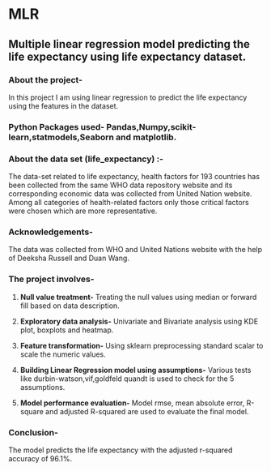 # MLR
## Multiple linear regression model predicting the life expectancy using life expectancy dataset.

### About the project-
   In this project I am using linear regression to predict the life expectancy using the features in the dataset. 

### Python Packages used- Pandas,Numpy,scikit-learn,statmodels,Seaborn and matplotlib.
      
### About the data set (life_expectancy) :-
   The data-set related to life expectancy, health factors for 193 countries has been collected from the same WHO data repository website and its corresponding economic data was collected from United Nation website. Among all categories of health-related factors only those critical factors were chosen which are more representative.

### Acknowledgements-
The data was collected from WHO and United Nations website with the help of Deeksha Russell and Duan Wang.

### The project involves-
1) **Null value treatment-**
   Treating the null values using median or forward fill based on data description.
  
2) **Exploratory data analysis-**
   Univariate and Bivariate analysis using KDE plot, boxplots and heatmap.

3) **Feature transformation-**
   Using sklearn preprocessing standard scalar to scale the numeric values.

4) **Building Linear Regression model using assumptions-**
   Various tests like durbin-watson,vif,goldfeld quandt is used to check for the 5 assumptions.

5) **Model performance evaluation-**
   Model rmse, mean absolute error, R-square and adjusted R-squared are used to evaluate the final model.
  
### Conclusion- 
   The model predicts the life expectancy with the adjusted r-squared accuracy of 96.1%.
